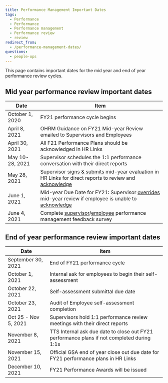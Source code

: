 ```yaml
---
title: Performance Management Important Dates
tags:
  - Performance
  - Performance
  - Performance management
  - Performance review
  - review
redirect_from:
  - /performance-management-dates/
questions:
  - people-ops
---
```


This page contains important dates for the mid year and end of year performance review cycles.

## Mid year performance review important dates

| Date            | Item                                                                                                                                                                                                                                                                                                       |
| --------------- | ---------------------------------------------------------------------------------------------------------------------------------------------------------------------------------------------------------------------------------------------------------------------------------------------------------- |
| October 1, 2020 | FY21 performance cycle begins                                                                                                                                                                                                                                                                              |
| April 8, 2021   | OHRM Guidance on FY21 Mid-year Review emailed to Supervisors and Employees                                                                                                                                                                                                                                 |
| April 30, 2021  | All F21 Performance Plans should be acknowledged in HR Links                                                                                                                                                                                                                                               |
| May 10-28, 2021 | Supervisor schedules the 1:1 performance conversation with their direct reports                                                                                                                                                                                                                            |
| May 28, 2021    | Supervisor [signs & submits]({{site.baseurl}}/performance-management/mid-year/hrlinks-steps/#submitting-a-mid-year-progress-review) mid-year evaluation in HR Links for direct reports to review and [acknowledge]({{site.baseurl}}/performance-management/mid-year/hrlinks-steps/#acknowledging-a-review) |
| June 1, 2021    | Mid-year Due Date for FY21: Supervisor [overrides]({{site.baseurl}}/performance-management/mid-year/hrlinks-steps/#overriding-an-employee-acknowledgment) mid-year review if employee is unable to [acknowledge]({{site.baseurl}}/performance-management/mid-year/hrlinks-steps/#acknowledging-a-review)   |
| June 4, 2021    | Complete [supervisor](https://forms.gle/cUeMQGdUQ3BDn6qm7)/[employee](https://forms.gle/n4zNHdBEvX2DQvdz9) performance management feedback survey                                                                                                                                                          |

## End of year performance review important dates

| Date                 | Item                                                                                       |
| -------------------- | ------------------------------------------------------------------------------------------ |
| September 30, 2021   | End of FY21 performance cycle                                                              |
| October 1, 2021      | Internal ask for employees to begin their self-assessment                                  |
| October 22, 2021     | Self-assessment submittal due date                                                         |
| October 23, 2021     | Audit of Employee self-assessment completion                                               |
| Oct 25 - Nov 5, 2021 | Supervisors hold 1:1 performance review meetings with their direct reports                 |
| November 8, 2021     | TTS Internal ask due date to close out FY21 performance plans if not completed during 1:1s |
| November 15, 2021    | Official GSA end of year close out due date for FY21 performance plans in HR Links         |
| December 10, 2021    | FY21 Performance Awards will be issued                                                     |

